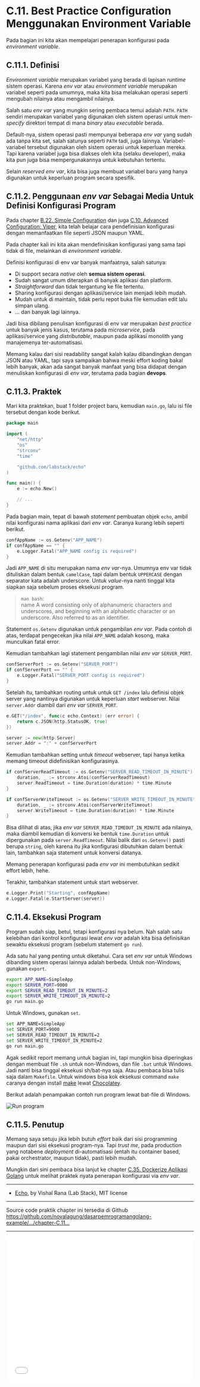 # C.11. Best Practice Configuration Menggunakan Environment Variable

Pada bagian ini kita akan mempelajari penerapan konfigurasi pada *environment variable*.

## C.11.1. Definisi

*Environment variable* merupakan variabel yang berada di lapisan *runtime* sistem operasi. Karena *env var* atau *environment variable* merupakan variabel seperti pada umumnya, maka kita bisa melakukan operasi seperti mengubah nilainya atau mengambil nilainya.

Salah satu *env var* yang mungkin sering pembaca temui adalah `PATH`. `PATH` sendiri merupakan variabel yang digunakan oleh sistem operasi untuk men-*specify* direktori tempat di mana *binary* atau *executable* berada.

Default-nya, sistem operasi pasti mempunyai beberapa *env var* yang sudah ada tanpa kita set, salah satunya seperti `PATH` tadi, juga lainnya. Variabel-variabel tersebut digunakan oleh sistem operasi untuk keperluan mereka. Tapi karena variabel juga bisa diakses oleh kita (selaku developer), maka kita pun juga bisa mempergunakannya untuk kebutuhan tertentu.

Selain *reserved env var*, kita bisa juga membuat variabel baru yang hanya digunakan untuk keperluan program secara spesifik.

## C.11.2. Penggunaan *env var* Sebagai Media Untuk Definisi Konfigurasi Program

Pada chapter [B.22. Simple Configuration](/B-simple-configuration.html) dan juga [C.10. Advanced Configuration: Viper](/C-advanced-configuration-viper.html), kita telah belajar cara pendefinisian konfigurasi dengan memanfaatkan file seperti JSON maupun YAML.

Pada chapter kali ini kita akan mendefinisikan konfigurasi yang sama tapi tidak di file, melainkan di *environment variable*.

Definisi konfigurasi di env var banyak manfaatnya, salah satunya:

- Di support secara *native* oleh **semua sistem operasi**.
- Sudah sangat umum diterapkan di banyak aplikasi dan platform.
- *Straightforward* dan tidak tergantung ke file tertentu.
- Sharing konfigurasi dengan aplikasi/service lain menjadi lebih mudah.
- Mudah untuk di maintain, tidak perlu repot buka file kemudian edit lalu simpan ulang.
- ... dan banyak lagi lainnya.

Jadi bisa dibilang penulisan konfigurasi di env var merupakan *best practice* untuk banyak jenis kasus, terutama pada *microservice*, pada aplikasi/service yang *distributable*, maupun pada aplikasi monolith yang manajemenya ter-automatisasi.

Memang kalau dari sisi readability sangat kalah kalau dibandingkan dengan JSON atau YAML, tapi saya sampaikan bahwa meski effort koding bakal lebih banyak, akan ada sangat banyak manfaat yang bisa didapat dengan menuliskan konfigurasi di *env var*, terutama pada bagian **devops**.

## C.11.3. Praktek

Mari kita praktekan, buat 1 folder project baru, kemudian `main.go`, lalu isi file tersebut dengan kode berikut.

```go
package main

import (
	"net/http"
	"os"
	"strconv"
	"time"

	"github.com/labstack/echo"
)

func main() {
    e := echo.New()

    // ...
}
```

Pada bagian main, tepat di bawah *statement* pembuatan objek `echo`, ambil nilai konfigurasi nama aplikasi dari *env var*. Caranya kurang lebih seperti berikut.

```go
confAppName := os.Getenv("APP_NAME")
if confAppName == "" {
    e.Logger.Fatal("APP_NAME config is required")
}
```

Jadi `APP_NAME` di situ merupakan nama *env var*-nya. Umumnya env var tidak dituliskan dalam bentuk `camelCase`, tapi dalam bentuk `UPPERCASE` dengan separator kata adalah underscore. Untuk *value*-nya nanti tinggal kita siapkan saja sebelum proses eksekusi program.

> `man bash`:<br />name A word consisting only of alphanumeric characters and underscores, and beginning with an alphabetic character or an underscore. Also referred to as an identifier.

Statement `os.Getenv` digunakan untuk pengambilan *env var*. Pada contoh di atas, terdapat pengecekan jika nilai `APP_NAME` adalah kosong, maka munculkan fatal error.

Kemudian tambahkan lagi statement pengambilan nilai *env var* `SERVER_PORT`.

```go
confServerPort := os.Getenv("SERVER_PORT")
if confServerPort == "" {
    e.Logger.Fatal("SERVER_PORT config is required")
}
```

Setelah itu, tambahkan routing untuk untuk `GET /index` lalu definisi objek server yang nantinya digunakan untuk keperluan *start* webserver. Nilai `server.Addr` diambil dari *env var* `SERVER_PORT`.

```go
e.GET("/index", func(c echo.Context) (err error) {
    return c.JSON(http.StatusOK, true)
})

server := new(http.Server)
server.Addr = ":" + confServerPort
```

Kemudian tambahkan setting untuk *timeout* webserver, tapi hanya ketika memang timeout didefinisikan konfigurasinya.

```go
if confServerReadTimeout := os.Getenv("SERVER_READ_TIMEOUT_IN_MINUTE"); confServerReadTimeout != "" {
    duration, _ := strconv.Atoi(confServerReadTimeout)
    server.ReadTimeout = time.Duration(duration) * time.Minute
}

if confServerWriteTimeout := os.Getenv("SERVER_WRITE_TIMEOUT_IN_MINUTE"); confServerWriteTimeout != "" {
    duration, _ := strconv.Atoi(confServerWriteTimeout)
    server.WriteTimeout = time.Duration(duration) * time.Minute
}
```

Bisa dilihat di atas, jika *env var* `SERVER_READ_TIMEOUT_IN_MINUTE` ada nilainya, maka diambil kemudian di konversi ke bentuk `time.Duration` untuk dipergunakan pada `server.ReadTimeout`. Nilai balik dari `os.Getenv()` pasti berupa `string`, oleh karena itu jika konfigurasi dibutuhkan dalam bentuk lain, tambahkan saja statement untuk konversi datanya.

Memang penerapan konfigurasi pada *env var* ini membutuhkan sedikit effort lebih, hehe.

Terakhir, tambahkan statement untuk start webserver.

```go
e.Logger.Print("Starting", confAppName)
e.Logger.Fatal(e.StartServer(server))
```

## C.11.4. Eksekusi Program

Program sudah siap, betul, tetapi konfigurasi nya belum. Nah salah satu kelebihan dari kontrol konfigurasi lewat *env var* adalah kita bisa definisikan sewaktu eksekusi program (sebelum statement `go run`).

Ada satu hal yang penting untuk diketahui. Cara set *env var* untuk Windows dibanding sistem operasi lainnya adalah berbeda. Untuk non-Windows, gunakan `export`.

```bash
export APP_NAME=SimpleApp
export SERVER_PORT=9000
export SERVER_READ_TIMEOUT_IN_MINUTE=2
export SERVER_WRITE_TIMEOUT_IN_MINUTE=2
go run main.go
```

Untuk Windows, gunakan `set`.

```bash
set APP_NAME=SimpleApp
set SERVER_PORT=9000
set SERVER_READ_TIMEOUT_IN_MINUTE=2
set SERVER_WRITE_TIMEOUT_IN_MINUTE=2
go run main.go
```

Agak sedikit report memang untuk bagian ini, tapi mungkin bisa diperingkas dengan membuat file `.sh` untuk non-Windows, dan file `.bat` untuk Windows. Jadi nanti bisa tinggal eksekusi sh/bat-nya saja. Atau pembaca bisa tulis saja dalam `Makefile`. Untuk windows bisa kok eksekusi command `make` caranya dengan install [make](https://chocolatey.org/packages/make) lewat [Chocolatey](https://chocolatey.org/).

Berikut adalah penampakan contoh run program lewat bat-file di Windows.

![Run program](images/C_best_practice_configuration_env_var_1_run.png)

## C.11.5. Penutup

Memang saya setuju jika lebih butuh *effort* baik dari sisi programming maupun dari sisi eksekusi program-nya. Tapi *trust me*, pada production yang notabene *deployment* di-automatisasi (entah itu container based, pakai orchestrator, maupun tidak), pasti lebih mudah.

Mungkin dari sini pembaca bisa lanjut ke chapter [C.35. Dockerize Aplikasi Golang](/C-dockerize-golang.html) untuk melihat praktek nyata penerapan konfigurasi via *env var*.

---

 - [Echo](https://github.com/labstack/echo), by Vishal Rana (Lab Stack), MIT license

---

<div class="source-code-link">
    <div class="source-code-link-message">Source code praktik chapter ini tersedia di Github</div>
    <a href="https://github.com/novalagung/dasarpemrogramangolang-example/tree/master/chapter-C.11-best-practice-configuration-env-var">https://github.com/novalagung/dasarpemrogramangolang-example/.../chapter-C.11...</a>
</div>

---

<iframe src="partial/ebooks.html" width="100%" height="390px" frameborder="0" scrolling="no"></iframe>
